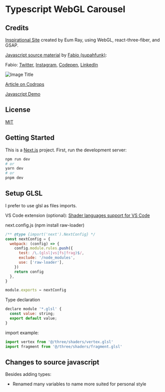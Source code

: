 # Typescript WebGL Carousel


## Credits
[Inspirational Site](https://alcre.co.kr) created by Eum Ray, using WebGL, react-three-fiber, and GSAP.

[Javascript source material](https://github.com/supahfunk/webgl-carousel) by [Fabio (supahfunk)](https://www.supah.it/portfolio/):

Fabio: [Twitter](https://twitter.com/supahfunk), [Instagram](https://www.instagram.com/supahfunk/), [Codepen](https://codepen.io/supah), [LinkedIn](https://www.linkedin.com/in/fabio-ottaviani-82b0776/) 

![Image Title](https://tympanus.net/codrops/wp-content/uploads/2023/04/webglcarousel.jpg)

[Article on Codrops](https://tympanus.net/codrops/?p=71727)

[Javascript Demo](http://tympanus.net/Development/WebGLCarousel/)

## License
[MIT](LICENSE)

## Getting Started
This is a [Next.js](https://nextjs.org/) project.
First, run the development server:

```bash
npm run dev
# or
yarn dev
# or
pnpm dev
```

## Setup GLSL
I prefer to use glsl as files imports.

VS Code extension (optional): [Shader languages support for VS Code](https://marketplace.visualstudio.com/items?itemName=slevesque.shader)

next.config.js (npm install raw-loader)
```javascript
/** @type {import('next').NextConfig} */
const nextConfig = {
  webpack: (config) => {
    config.module.rules.push({
      test: /\.(glsl|vs|fs|frag)$/,
      exclude: '/node_modules',
      use: ['raw-loader'],
    })
    return config
  },
}

module.exports = nextConfig
```

Type declaration
```javascript
declare module '*.glsl' {
  const value: string;
  export default value;
}
```

import example:
```javascript
import vertex from '@/three/shaders/vertex.glsl'
import fragment from '@/three/shaders/fragment.glsl'
```

## Changes to source javascript
Besides adding types:
- Renamed many variables to name more suited for personal style
 

